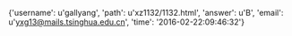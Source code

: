 {'username': u'gallyang', 'path': u'xz1132/1132.html', 'answer': u'B', 'email': u'yxg13@mails.tsinghua.edu.cn', 'time': '2016-02-22:09:46:32'}